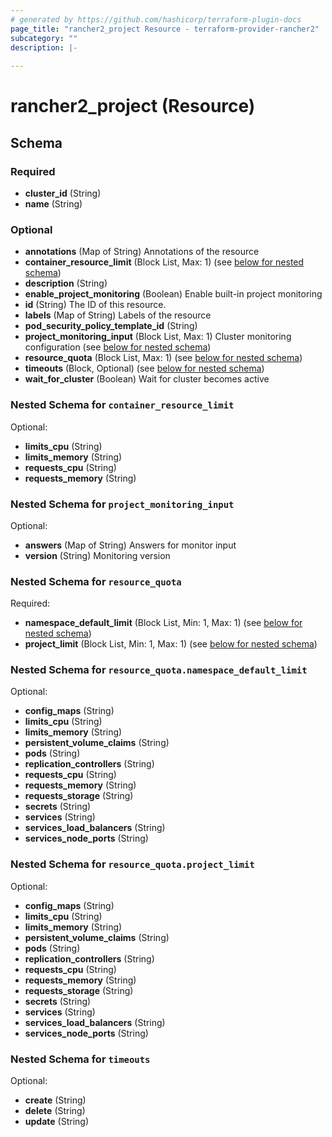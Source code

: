 ```yaml
---
# generated by https://github.com/hashicorp/terraform-plugin-docs
page_title: "rancher2_project Resource - terraform-provider-rancher2"
subcategory: ""
description: |-
  
---
```


# rancher2_project (Resource)





<!-- schema generated by tfplugindocs -->
## Schema

### Required

- **cluster_id** (String)
- **name** (String)

### Optional

- **annotations** (Map of String) Annotations of the resource
- **container_resource_limit** (Block List, Max: 1) (see [below for nested schema](#nestedblock--container_resource_limit))
- **description** (String)
- **enable_project_monitoring** (Boolean) Enable built-in project monitoring
- **id** (String) The ID of this resource.
- **labels** (Map of String) Labels of the resource
- **pod_security_policy_template_id** (String)
- **project_monitoring_input** (Block List, Max: 1) Cluster monitoring configuration (see [below for nested schema](#nestedblock--project_monitoring_input))
- **resource_quota** (Block List, Max: 1) (see [below for nested schema](#nestedblock--resource_quota))
- **timeouts** (Block, Optional) (see [below for nested schema](#nestedblock--timeouts))
- **wait_for_cluster** (Boolean) Wait for cluster becomes active

<a id="nestedblock--container_resource_limit"></a>
### Nested Schema for `container_resource_limit`

Optional:

- **limits_cpu** (String)
- **limits_memory** (String)
- **requests_cpu** (String)
- **requests_memory** (String)


<a id="nestedblock--project_monitoring_input"></a>
### Nested Schema for `project_monitoring_input`

Optional:

- **answers** (Map of String) Answers for monitor input
- **version** (String) Monitoring version


<a id="nestedblock--resource_quota"></a>
### Nested Schema for `resource_quota`

Required:

- **namespace_default_limit** (Block List, Min: 1, Max: 1) (see [below for nested schema](#nestedblock--resource_quota--namespace_default_limit))
- **project_limit** (Block List, Min: 1, Max: 1) (see [below for nested schema](#nestedblock--resource_quota--project_limit))

<a id="nestedblock--resource_quota--namespace_default_limit"></a>
### Nested Schema for `resource_quota.namespace_default_limit`

Optional:

- **config_maps** (String)
- **limits_cpu** (String)
- **limits_memory** (String)
- **persistent_volume_claims** (String)
- **pods** (String)
- **replication_controllers** (String)
- **requests_cpu** (String)
- **requests_memory** (String)
- **requests_storage** (String)
- **secrets** (String)
- **services** (String)
- **services_load_balancers** (String)
- **services_node_ports** (String)


<a id="nestedblock--resource_quota--project_limit"></a>
### Nested Schema for `resource_quota.project_limit`

Optional:

- **config_maps** (String)
- **limits_cpu** (String)
- **limits_memory** (String)
- **persistent_volume_claims** (String)
- **pods** (String)
- **replication_controllers** (String)
- **requests_cpu** (String)
- **requests_memory** (String)
- **requests_storage** (String)
- **secrets** (String)
- **services** (String)
- **services_load_balancers** (String)
- **services_node_ports** (String)



<a id="nestedblock--timeouts"></a>
### Nested Schema for `timeouts`

Optional:

- **create** (String)
- **delete** (String)
- **update** (String)


